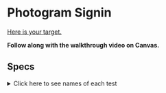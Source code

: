 # Photogram Signin

[Here is your target.](http://photogram-signin.matchthetarget.com)

**Follow along with the walkthrough video on Canvas.**

## Specs
<details>
  <summary>Click here to see names of each test</summary>

/users/[USERNAME] - Update user form does not display Update user form when logged in user is on another user's page

/users/[USERNAME] - Update user form does display Update user form when logged in user is on their own page

/photos - Create photo form automatically populates owner_id of new photo with id of the signed in user

/photos/[ID] - Update photo form does not display Update photo form when photo does not belong to current user

/photos/[ID] - Update photo form displays Update photo form when photo belongs to current user

/photos/[ID] - Delete this photo button displays Delete this photo button when photo belongs to current user

/photos/[ID] — Add comment form automatically associates comment with signed in user and current photo

/photos/[ID] - Like Form automatically populates photo_id and fan_id with current photo and signed in user

/photos/[ID] - Delete Like link displays 'Delete Like' link if current user has already liked the Photo

/photos/[ID] - Delete Like link removes the Like record between the current user and current photo when clicked

</details>
